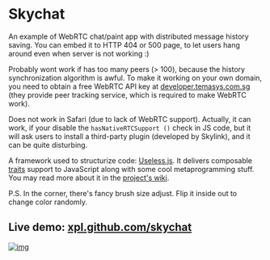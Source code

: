 # Skychat
An example of WebRTC chat/paint app with distributed message history saving. You can embed it to HTTP 404 or 500 page, to let users hang around even when server is not working :)

Probably wont work if has too many peers (> 100), because the history synchronization algorithm is awful. To make it working on your own domain, you need to obtain a free WebRTC API key at [developer.temasys.com.sg](http://developer.temasys.com.sg/) (they provide peer tracking service, which is required to make WebRTC work).

Does not work in Safari (due to lack of WebRTC support). Actually, it can work, if your disable the `hasNativeRTCSupport ()` check in JS code, but it will ask users to install a third-party plugin (developed by Skylink), and it can be quite disturbing.

A framework used to structurize code: [Useless.js](https://github.com/xpl/useless). It delivers composable [traits](https://github.com/xpl/useless/wiki/%24trait) support to JavaScript along with some cool metaprogramming stuff. You may read more about it in the [project's wiki](https://github.com/xpl/useless/wiki).

P.S. In the corner, there's fancy brush size adjust. Flip it inside out to change color randomly.

## Live demo: [xpl.github.com/skychat](https://xpl.github.com/skychat)

[![img](http://img.leprosorium.com/2508370)](https://xpl.github.com/skychat)
